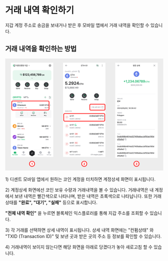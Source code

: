 # 거래 내역 확인하기

지갑 계정 주소로 송금을 보내거나 받은 후 모바일 앱에서 거래 내역을 확인할 수 있습니다.

## 거래 내역을 확인하는 방법&#x20;

![](../.gitbook/assets/11.png)

1\) 디센트 모바일 앱에서 원하는 코인 계정을 터치하면 계정상세 화면이 표시됩니다.

2\) 계정상세 화면에선 코인 보유 수량과 거래내역을 볼 수 있습니다. 거래내역은 내 계정에서 보낸 내역은 빨간색으로 나타나며, 받은 내역은 초록색으로 나타납니다. 또한 거래 상태를 **"완료", "대기", "실패"** 등으로 표시합니다.

**"전체 내역 확인"** 을 누르면 블록체인 익스플로러를 통해 지갑 주소를 조회할 수 있습니다.

3\) 각 거래를 선택하면 상세 내역이 표시됩니다. 상세 내역 화면에는 "컨펌상태" 와 "TXID (Transaction ID)" 및 보낸 곳과 받은 곳의 주소 등 정보를 확인할 수 있습니다.

4\) 거래내역이 보이지 않는다면 해당 화면을 아래로 당겼다가 놓아 새로고침 할 수 있습니다.
